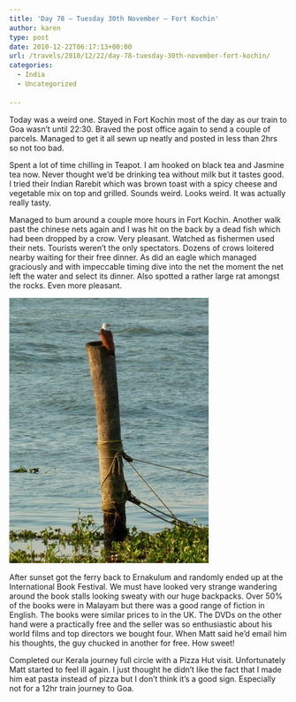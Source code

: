 ```yaml
---
title: 'Day 78 – Tuesday 30th November – Fort Kochin'
author: karen
type: post
date: 2010-12-22T06:17:13+00:00
url: /travels/2010/12/22/day-78-tuesday-30th-november-fort-kochin/
categories:
  - India
  - Uncategorized

---
```

Today was a weird one. Stayed in Fort Kochin most of the day as our train to Goa wasn’t until 22:30. Braved the post office again to send a couple of parcels. Managed to get it all sewn up neatly and posted in less than 2hrs so not too bad.

Spent a lot of time chilling in Teapot. I am hooked on black tea and Jasmine tea now. Never thought we’d be drinking tea without milk but it tastes good. I tried their Indian Rarebit which was brown toast with a spicy cheese and vegetable mix on top and grilled. Sounds weird. Looks weird. It was actually really tasty.

Managed to bum around a couple more hours in Fort Kochin. Another walk past the chinese nets again and I was hit on the back by a dead fish which had been dropped by a crow. Very pleasant. Watched as fishermen used their nets. Tourists weren’t the only spectators. Dozens of crows loitered nearby waiting for their free dinner. As did an eagle which managed graciously and with impeccable timing dive into the net the moment the net left the water and select its dinner. Also spotted a rather large rat amongst the rocks. Even more pleasant.&nbsp; 

![Eagle eyeing up fisherman's catch, Fort Cochin](/travels-wp-content/uploads/2010/12/P1030044.jpg) 

After sunset got the ferry back to Ernakulum and randomly ended up at the International Book Festival. We must have looked very strange wandering around the book stalls looking sweaty with our huge backpacks. Over 50% of the books were in Malayam but there was a good range of fiction in English. The books were similar prices to in the UK. The DVDs on the other hand were a practically free and the seller was so enthusiastic about his world films and top directors we bought four. When Matt said he’d email him his thoughts, the guy chucked in another for free. How sweet!

Completed our Kerala journey full circle with a Pizza Hut visit. Unfortunately Matt started to feel ill again. I just thought he didn’t like the fact that I made him eat pasta instead of pizza but I don’t think it’s a good sign. Especially not for a 12hr train journey to Goa.

 [1]: http://www.mattburns.co.uk/travels/wp-content/uploads/2010/12/P1030044.jpg